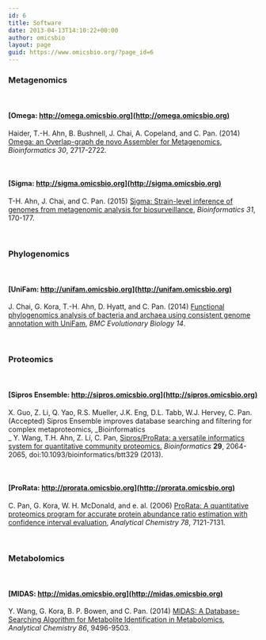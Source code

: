 ```yaml
---
id: 6
title: Software
date: 2013-04-13T14:10:22+00:00
author: omicsbio
layout: page
guid: https://www.omicsbio.org/?page_id=6
---
```

### Metagenomics

&nbsp;

#### [**Omega**: http://omega.omicsbio.org](http://omega.omicsbio.org)

Haider, T.-H. Ahn, B. Bushnell, J. Chai, A. Copeland, and C. Pan. (2014) [Omega: an Overlap-graph de novo Assembler for Metagenomics](https://www.omicsbio.org/2014/06/19/omega-an-overlap-graph-de-novo-assembler-for-metagenomics/ "Omega: an Overlap-graph de novo Assembler for Metagenomics."), _Bioinformatics_ _30_, 2717-2722.

&nbsp;

#### [**Sigma**: http://sigma.omicsbio.org](http://sigma.omicsbio.org)

T-H. Ahn, J. Chai, and C. Pan. (2015) [Sigma: Strain-level inference of genomes from metagenomic analysis for biosurveillance](https://academic.oup.com/bioinformatics/article-lookup/doi/10.1093/bioinformatics/btu641), _Bioinformatics_ _31_, 170-177.

&nbsp;

### Phylogenomics

&nbsp;

#### [**UniFam**: http://unifam.omicsbio.org](http://unifam.omicsbio.org)

J. Chai, G. Kora, T.-H. Ahn, D. Hyatt, and C. Pan. (2014) [Functional phylogenomics analysis of bacteria and archaea using consistent genome annotation with UniFam](https://bmcevolbiol.biomedcentral.com/articles/10.1186/s12862-014-0207-y), _BMC Evolutionary Biology_ _14_.

&nbsp;

### Proteomics

&nbsp;

#### [**Sipros Ensemble**: http://sipros.omicsbio.org](http://sipros.omicsbio.org)

X. Guo, Z. Li, Q. Yao, R.S. Mueller, J.K. Eng, D.L. Tabb, W.J. Hervey, C. Pan. (Accepted) Sipros Ensemble improves database searching and filtering for complex metaproteomics, _Bioinformatics  
_ Y. Wang, T.H. Ahn, Z. Li, C. Pan, [Sipros/ProRata: a versatile informatics system for quantitative community proteomics.](https://www.omicsbio.org/2013/08/15/siprosprorata-a-versatile-informatics-system-for-quantitative-community-proteomics/ "Sipros/ProRata: a versatile informatics system for quantitative community proteomics.") _Bioinformatics_ **29**, 2064-2065, doi:10.1093/bioinformatics/btt329 (2013).

&nbsp;

#### [**ProRata**: http://prorata.omicsbio.org](http://prorata.omicsbio.org)

C. Pan, G. Kora, W. H. McDonald, and e. al. (2006) [ProRata: A quantitative proteomics program for accurate protein abundance ratio estimation with confidence interval evaluation](https://www.omicsbio.org/2006/10/14/prorata-a-quantitative-proteomics-program-for-accurate-protein-abundance-ratio-estimation-with-confidence-interval-evaluation/ "ProRata: A quantitative proteomics program for accurate protein abundance ratio estimation with confidence interval evaluation"), _Analytical Chemistry_ _78_, 7121-7131.

&nbsp;

### Metabolomics

&nbsp;

#### [**MIDAS**: http://midas.omicsbio.org](http://midas.omicsbio.org)

Y. Wang, G. Kora, B. P. Bowen, and C. Pan. (2014) [MIDAS: A Database-Searching Algorithm for Metabolite Identification in Metabolomics](https://www.omicsbio.org/2014/08/26/midas-a-database-searching-algorithm-for-metabolite-identification-in-metabolomics/ "MIDAS: A Database-Searching Algorithm for Metabolite Identification in Metabolomics."), _Analytical Chemistry_ _86_, 9496-9503.